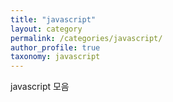 ```yaml
---
title: "javascript"
layout: category
permalink: /categories/javascript/
author_profile: true
taxonomy: javascript
---
```


javascript 모음